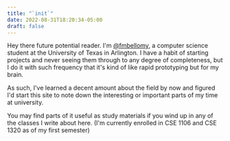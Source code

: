 ```yaml
---
title: "`init`"
date: 2022-08-31T18:20:34-05:00
draft: false
---
```

Hey there future potential reader. I'm [@fmbellomy](https://github.com/fmbellomy), a computer science student at the University of Texas in Arlington. I have a habit of starting projects and never seeing them through to any degree of completeness, but I do it with such frequency that it's kind of like rapid prototyping but for my brain.

As such, I've learned a decent amount about the field by now and figured I'd start this site to note down the interesting or important parts of my time at university. 

You may find parts of it useful as study materials if you wind up in any of the classes I write about here.
(I'm currently enrolled in CSE 1106 and CSE 1320 as of my first semester)
